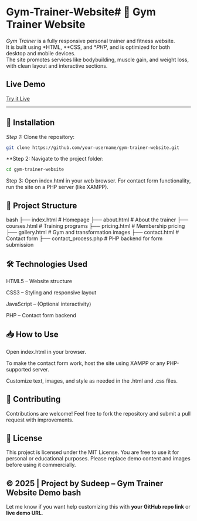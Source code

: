 # Gym-Trainer-Website# 💪 Gym Trainer Website

*Gym Trainer* is a fully responsive personal trainer and fitness website.  
It is built using *HTML, **CSS, and **PHP*, and is optimized for both desktop and mobile devices.  
The site promotes services like bodybuilding, muscle gain, and weight loss, with clean layout and interactive sections.

## Live Demo

[Try it Live](https://Sudeep-Bhandari.github.io/Gym-Trainer-Website/)  

---


## 🔧 Installation

*Step 1:* Clone the repository:

```bash
git clone https://github.com/your-username/gym-trainer-website.git
```

**Step 2: Navigate to the project folder:
```bash
cd gym-trainer-website
```

Step 3: Open index.html in your web browser.
For contact form functionality, run the site on a PHP server (like XAMPP).

## 📁 Project Structure
bash
├── index.html              # Homepage
├── about.html              # About the trainer
├── courses.html            # Training programs
├── pricing.html            # Membership pricing
├── gallery.html            # Gym and transformation images
├── contact.html            # Contact form
├── contact_process.php     # PHP backend for form submission


## 🛠 Technologies Used
HTML5 – Website structure

CSS3 – Styling and responsive layout

JavaScript – (Optional interactivity)

PHP – Contact form backend

## 📥 How to Use
Open index.html in your browser.

To make the contact form work, host the site using XAMPP or any PHP-supported server.

Customize text, images, and style as needed in the .html and .css files.

## 🤝 Contributing
Contributions are welcome!
Feel free to fork the repository and submit a pull request with improvements.

## 📝 License
This project is licensed under the MIT License.
You are free to use it for personal or educational purposes. Please replace demo content and images before using it commercially.

© 2025 | Project by Sudeep – Gym Trainer Website Demo
bash
---

Let me know if you want help customizing this with **your GitHub repo link** or **live demo URL**.
